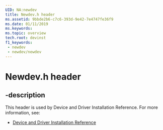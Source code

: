 ```yaml
---
UID: NA:newdev
title: Newdev.h header
ms.assetid: 9bbde2b6-c7c6-393d-9e42-7e4747fe36f9
ms.date: 01/11/2019
ms.keywords: 
ms.topic: overview
tech.root: devinst
f1_keywords:
 - newdev
 - newdev/newdev
---
```


# Newdev.h header


## -description

This header is used by Device and Driver Installation Reference. For more information, see:

- [Device and Driver Installation Reference](../_devinst/index.md)


